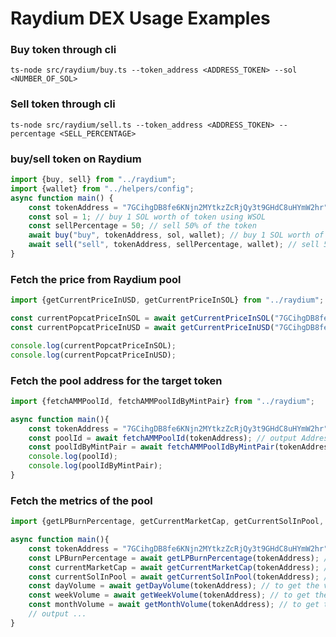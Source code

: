 # Raydium DEX Usage Examples

### Buy token through cli
`
ts-node src/raydium/buy.ts --token_address <ADDRESS_TOKEN> --sol <NUMBER_OF_SOL>
`

### Sell token through cli
`
ts-node src/raydium/sell.ts --token_address <ADDRESS_TOKEN> --percentage <SELL_PERCENTAGE>
`
### buy/sell token on Raydium
```typescript
import {buy, sell} from "../raydium";
import {wallet} from "../helpers/config";
async function main() {
    const tokenAddress = "7GCihgDB8fe6KNjn2MYtkzZcRjQy3t9GHdC8uHYmW2hr";
    const sol = 1; // buy 1 SOL worth of token using WSOL
    const sellPercentage = 50; // sell 50% of the token
    await buy("buy", tokenAddress, sol, wallet); // buy 1 SOL worth of POPCAT
    await sell("sell", tokenAddress, sellPercentage, wallet); // sell 50% of the POPCAT
}
```

### Fetch the price from Raydium pool
```typescript
import {getCurrentPriceInUSD, getCurrentPriceInSOL} from "../raydium";

const currentPopcatPriceInSOL = await getCurrentPriceInSOL("7GCihgDB8fe6KNjn2MYtkzZcRjQy3t9GHdC8uHYmW2hr");
const currentPopcatPriceInUSD = await getCurrentPriceInUSD("7GCihgDB8fe6KNjn2MYtkzZcRjQy3t9GHdC8uHYmW2hr");

console.log(currentPopcatPriceInSOL);
console.log(currentPopcatPriceInUSD);
```

### Fetch the pool address for the target token
```typescript
import {fetchAMMPoolId, fetchAMMPoolIdByMintPair} from "../raydium";

async function main(){
    const tokenAddress = "7GCihgDB8fe6KNjn2MYtkzZcRjQy3t9GHdC8uHYmW2hr";
    const poolId = await fetchAMMPoolId(tokenAddress); // output Address: POPCAT/WSOL or WSOL/POPCAT
    const poolIdByMintPair = await fetchAMMPoolIdByMintPair(tokenAddress, "YOUR_MINT_ADDRESS"); // output Address: POPCAT/YOUR_MINT_ADDRESS or YOUR_MINT_ADDRESS/POPCAT
    console.log(poolId);
    console.log(poolIdByMintPair);
}
```

### Fetch the metrics of the pool
```typescript
import {getLPBurnPercentage, getCurrentMarketCap, getCurrentSolInPool, getDayVolume, getWeekVolume, getMonthVolume} from "../raydium";

async function main(){
    const tokenAddress = "7GCihgDB8fe6KNjn2MYtkzZcRjQy3t9GHdC8uHYmW2hr";
    const LPBurnPercentage = await getLPBurnPercentage(tokenAddress); // to get the percentage of LP tokens burned
    const currentMarketCap = await getCurrentMarketCap(tokenAddress); // to get the current market cap of the token
    const currentSolInPool = await getCurrentSolInPool(tokenAddress); // to get the current number of SOL in the pool
    const dayVolume = await getDayVolume(tokenAddress); // to get the volume of the pool in the last 24 hours
    const weekVolume = await getWeekVolume(tokenAddress); // to get the volume of the pool in the last week
    const monthVolume = await getMonthVolume(tokenAddress); // to get the volume of the pool in the last month
    // output ...
}
```


